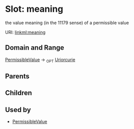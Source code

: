 
# Slot: meaning


the value meaning (in the 11179 sense) of a permissible value

URI: [linkml:meaning](https://w3id.org/linkml/meaning)


## Domain and Range

[PermissibleValue](PermissibleValue.md) ->  <sub>OPT</sub> [Uriorcurie](Uriorcurie.md)

## Parents


## Children


## Used by

 * [PermissibleValue](PermissibleValue.md)
